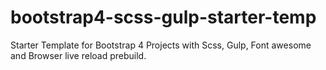 # bootstrap4-scss-gulp-starter-temp
Starter Template for Bootstrap 4 Projects with Scss, Gulp, Font awesome and Browser live reload prebuild.
